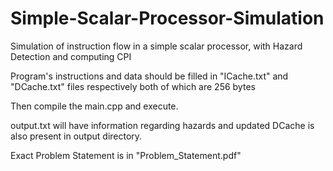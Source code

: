 # Simple-Scalar-Processor-Simulation

Simulation of instruction flow in a simple scalar processor, with Hazard Detection and computing CPI

Program's instructions and data should be filled in "ICache.txt" and "DCache.txt" files respectively both of which are 256 bytes

Then compile the main.cpp and execute.

output.txt will have information regarding hazards and updated DCache is also present in output directory.

Exact Problem Statement is in "Problem_Statement.pdf"
